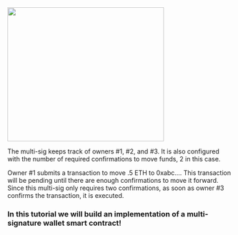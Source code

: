 <img align="center" width="350" height="300" src="https://res.cloudinary.com/divzjiip8/image/upload/v1569277574/Frame_13_mcuqpx.png">

The multi-sig keeps track of owners #1, #2, and #3. It is also configured with the number of required confirmations to move funds, 2 in this case.

Owner #1 submits a transaction to move .5 ETH to 0xabc.... This transaction will be pending until there are enough confirmations to move it forward. Since this multi-sig only requires two confirmations, as soon as owner #3 confirms the transaction, it is executed.

### In this tutorial we will build an implementation of a multi-signature wallet smart contract!